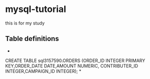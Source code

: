 # mysql-tutorial
this is for my study
## Table definitions
*
CREATE TABLE sql3157590.ORDERS
(ORDER_ID INTEGER PRIMARY KEY,ORDER_DATE DATE,AMOUNT NUMERIC,
CONTRIBUTER_ID INTEGER,CAMPAIGN_ID INTEGER);
*
